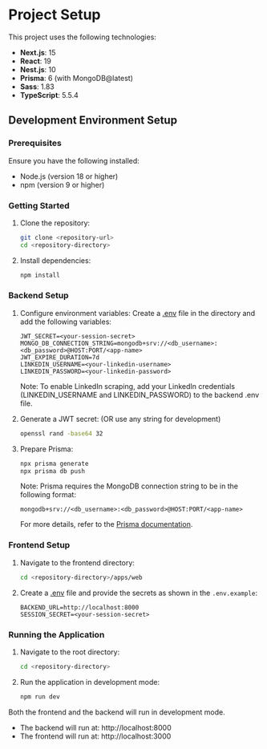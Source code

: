# Project Setup

This project uses the following technologies:
- **Next.js**: 15
- **React**: 19
- **Nest.js**: 10
- **Prisma**: 6 (with MongoDB@latest)
- **Sass**: 1.83
- **TypeScript**: 5.5.4

## Development Environment Setup

### Prerequisites

Ensure you have the following installed:
- Node.js (version 18 or higher)
- npm (version 9 or higher)

### Getting Started

1. Clone the repository:
    ```sh
    git clone <repository-url>
    cd <repository-directory>
    ```

2. Install dependencies:
    ```sh
    npm install
    ```

### Backend Setup

1. Configure environment variables:
    Create a [.env](http://_vscodecontentref_/0) file in the directory and add the following variables:
    ```env
    JWT_SECRET=<your-session-secret>
    MONGO_DB_CONNECTION_STRING=mongodb+srv://<db_username>:<db_password>@HOST:PORT/<app-name>
    JWT_EXPIRE_DURATION=7d
    LINKEDIN_USERNAME=<your-linkedin-username>
    LINKEDIN_PASSWORD=<your-linkedin-password>
    ```
    Note: To enable LinkedIn scraping, add your LinkedIn credentials (LINKEDIN_USERNAME and LINKEDIN_PASSWORD) to the backend .env file.

2. Generate a JWT secret: (OR use any string for development)
    ```sh
    openssl rand -base64 32
    ```

3. Prepare Prisma:
    ```sh
    npx prisma generate
    npx prisma db push
    ```

    Note: Prisma requires the MongoDB connection string to be in the following format:
    ```env
    mongodb+srv://<db_username>:<db_password>@HOST:PORT/<app-name>
    ```
    For more details, refer to the [Prisma documentation](https://www.prisma.io/docs/getting-started/setup-prisma/start-from-scratch/mongodb/connect-your-database-typescript-mongodb).

### Frontend Setup

1. Navigate to the frontend directory:
    ```sh
    cd <repository-directory>/apps/web
    ```

2. Create a [.env](http://_vscodecontentref_/1) file and provide the secrets as shown in the `.env.example`:
    ```env
    BACKEND_URL=http://localhost:8000
    SESSION_SECRET=<your-session-secret>
    ```

### Running the Application

1. Navigate to the root directory:
    ```sh
    cd <repository-directory>
    ```

2. Run the application in development mode:
    ```sh
    npm run dev
    ```

Both the frontend and the backend will run in development mode.
- The backend will run at: http://localhost:8000
- The frontend will run at: http://localhost:3000